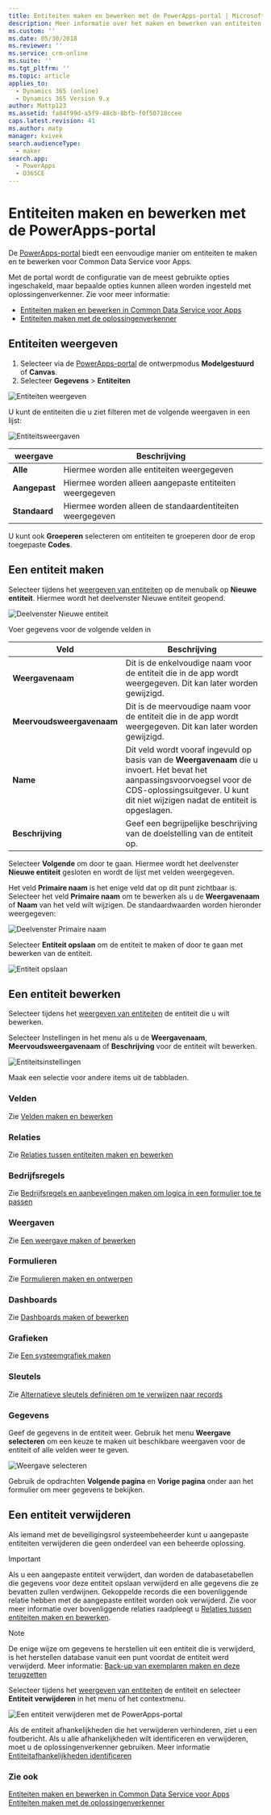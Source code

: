 ```yaml
---
title: Entiteiten maken en bewerken met de PowerApps-portal | MicrosoftDocs
description: Meer informatie over het maken en bewerken van entiteiten met de PowerApps-portal
ms.custom: ''
ms.date: 05/30/2018
ms.reviewer: ''
ms.service: crm-online
ms.suite: ''
ms.tgt_pltfrm: ''
ms.topic: article
applies_to:
  - Dynamics 365 (online)
  - Dynamics 365 Version 9.x
author: Mattp123
ms.assetid: fa04f99d-a5f9-48cb-8bfb-f0f50718ccee
caps.latest.revision: 41
ms.author: matp
manager: kvivek
search.audienceType:
  - maker
search.app:
  - PowerApps
  - D365CE
---
```


# <a name="create-and-edit-entities-using-powerapps-portal"></a>Entiteiten maken en bewerken met de PowerApps-portal

De [PowerApps-portal](https://web.powerapps.com/?utm_source=padocs&utm_medium=linkinadoc&utm_campaign=referralsfromdoc) biedt een eenvoudige manier om entiteiten te maken en te bewerken voor Common Data Service voor Apps.

Met de portal wordt de configuratie van de meest gebruikte opties ingeschakeld, maar bepaalde opties kunnen alleen worden ingesteld met oplossingenverkenner. Zie voor meer informatie: 
- [Entiteiten maken en bewerken in Common Data Service voor Apps](create-edit-entities.md)
- [Entiteiten maken met de oplossingenverkenner](create-edit-entities-solution-explorer.md)

## <a name="view-entities"></a>Entiteiten weergeven

1. Selecteer via de [PowerApps-portal](https://web.powerapps.com/?utm_source=padocs&utm_medium=linkinadoc&utm_campaign=referralsfromdoc) de ontwerpmodus **Modelgestuurd** of **Canvas**.
2. Selecteer **Gegevens** > **Entiteiten**

![Entiteiten weergeven](media/view-entities-portal.png)

U kunt de entiteiten die u ziet filteren met de volgende weergaven in een lijst: 

![Entiteitsweergaven](media/entity-views-portal.png)

 |weergave|Beschrijving|
 |--|--|
 |**Alle**| Hiermee worden alle entiteiten weergegeven|
 |**Aangepast**|Hiermee worden alleen aangepaste entiteiten weergegeven|
 |**Standaard**|Hiermee worden alleen de standaardentiteiten weergegeven |

U kunt ook **Groeperen** selecteren om entiteiten te groeperen door de erop toegepaste **Codes**.

## <a name="create-an-entity"></a>Een entiteit maken

Selecteer tijdens het [weergeven van entiteiten](#view-entities) op de menubalk op **Nieuwe entiteit**. Hiermee wordt het deelvenster Nieuwe entiteit geopend.

![Deelvenster Nieuwe entiteit](media/new-entity-panel.png)

Voer gegevens voor de volgende velden in

|Veld|Beschrijving|
|--|--|
|**Weergavenaam**|Dit is de enkelvoudige naam voor de entiteit die in de app wordt weergegeven. Dit kan later worden gewijzigd.|
|**Meervoudsweergavenaam**|Dit is de meervoudige naam voor de entiteit die in de app wordt weergegeven. Dit kan later worden gewijzigd.|
|**Name**|Dit veld wordt vooraf ingevuld op basis van de **Weergavenaam** die u invoert. Het bevat het aanpassingsvoorvoegsel voor de CDS-oplossingsuitgever. U kunt dit niet wijzigen nadat de entiteit is opgeslagen.|
|**Beschrijving**|Geef een begrijpelijke beschrijving van de doelstelling van de entiteit op.|

Selecteer **Volgende** om door te gaan. Hiermee wordt het deelvenster **Nieuwe entiteit** gesloten en wordt de lijst met velden weergegeven.

Het veld **Primaire naam** is het enige veld dat op dit punt zichtbaar is. Selecteer het veld **Primaire naam** om te bewerken als u de **Weergavenaam** of **Naam** van het veld wilt wijzigen. De standaardwaarden worden hieronder weergegeven:

![Deelvenster Primaire naam](media/primary-name-panel.png)

Selecteer **Entiteit opslaan** om de entiteit te maken of door te gaan met bewerken van de entiteit.

![Entiteit opslaan](media/save-entity-portal.png)

## <a name="edit-an-entity"></a>Een entiteit bewerken

Selecteer tijdens het [weergeven van entiteiten](#view-entities) de entiteit die u wilt bewerken.

Selecteer Instellingen in het menu als u de **Weergavenaam**, **Meervoudsweergavenaam** of **Beschrijving** voor de entiteit wilt bewerken.

![Entiteitsinstellingen](media/entity-settings-portal.png)

Maak een selectie voor andere items uit de tabbladen.

### <a name="fields"></a>Velden

Zie [Velden maken en bewerken](create-edit-fields.md)

### <a name="relationships"></a>Relaties

Zie [Relaties tussen entiteiten maken en bewerken](create-edit-entity-relationships.md)

### <a name="business-rules"></a>Bedrijfsregels

Zie [Bedrijfsregels en aanbevelingen maken om logica in een formulier toe te passen](../model-driven-apps/create-business-rules-recommendations-apply-logic-form.md)

### <a name="views"></a>Weergaven

Zie [Een weergave maken of bewerken](../model-driven-apps/create-edit-views.md)

### <a name="forms"></a>Formulieren

Zie [Formulieren maken en ontwerpen](../model-driven-apps/create-design-forms.md)

### <a name="dashboards"></a>Dashboards

Zie [Dashboards maken of bewerken](../model-driven-apps/create-edit-dashboards.md)

### <a name="charts"></a>Grafieken

Zie [Een systeemgrafiek maken](../model-driven-apps/create-edit-system-chart.md)

### <a name="keys"></a>Sleutels

Zie [Alternatieve sleutels definiëren om te verwijzen naar records](define-alternate-keys-reference-records.md)

### <a name="data"></a>Gegevens

Geef de gegevens in de entiteit weer.
Gebruik het menu **Weergave selecteren** om een keuze te maken uit beschikbare weergaven voor de entiteit of alle velden weer te geven.

![Weergave selecteren](media/entity-data-select-view.png)

Gebruik de opdrachten **Volgende pagina** en **Vorige pagina** onder aan het formulier om meer gegevens te bekijken.

## <a name="delete-an-entity"></a>Een entiteit verwijderen

Als iemand met de beveiligingsrol systeembeheerder kunt u aangepaste entiteiten verwijderen die geen onderdeel van een beheerde oplossing.  
  
> [!IMPORTANT]
>  Als u een aangepaste entiteit verwijdert, dan worden de databasetabellen die gegevens voor deze entiteit opslaan verwijderd en alle gegevens die ze bevatten zullen verdwijnen. Gekoppelde records die een bovenliggende relatie hebben met de aangepaste entiteit worden ook verwijderd. Zie voor meer informatie over bovenliggende relaties raadpleegt u [Relaties tussen entiteiten maken en bewerken](create-edit-entity-relationships.md).  
  
> [!NOTE]
> De enige wijze om gegevens te herstellen uit een entiteit die is verwijderd, is het herstellen database vanuit een punt voordat de entiteit werd verwijderd. Meer informatie: [Back-up van exemplaren maken en deze terugzetten](/dynamics365/customer-engagement/admin/backup-restore-instances)

Selecteer tijdens het [weergeven van entiteiten](#view-entities) de entiteit en selecteer **Entiteit verwijderen** in het menu of het contextmenu.

![Een entiteit verwijderen met de PowerApps-portal](media/delete-entity-powerapps-portal.png)

Als de entiteit afhankelijkheden die het verwijderen verhinderen, ziet u een foutbericht. Als u alle afhankelijkheden wilt identificeren en verwijderen, moet u de oplossingenverkenner gebruiken. Meer informatie [Entiteitafhankelijkheden identificeren](create-edit-entities-solution-explorer.md#identify-entity-dependencies)

### <a name="see-also"></a>Zie ook

[Entiteiten maken en bewerken in Common Data Service voor Apps](create-edit-entities.md)<br />
[Entiteiten maken met de oplossingenverkenner](create-edit-entities-solution-explorer.md)


